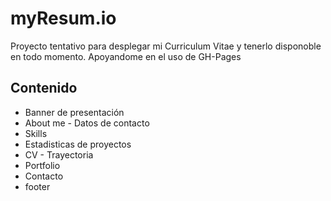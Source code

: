 # myResum.io
Proyecto tentativo para desplegar mi Curriculum Vitae y tenerlo disponoble en todo momento. Apoyandome en el uso de GH-Pages

## Contenido
- Banner de presentación
- About me - Datos de contacto
- Skills
- Estadisticas de proyectos
- CV - Trayectoria
- Portfolio
- Contacto
- footer
